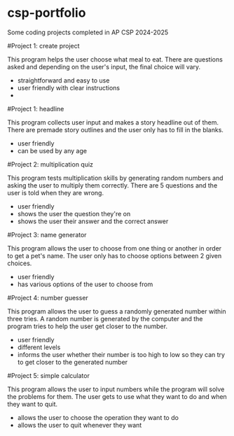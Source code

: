 # csp-portfolio
Some coding projects completed in AP CSP 2024-2025

#Project 1: create project 

This program helps the user choose what meal to eat. There are questions asked and depending on the user's input, the final choice will vary.
- straightforward and easy to use
- user friendly with clear instructions
- 
#Project 1: headline

This program collects user input and makes a story headline out of them. There are premade story outlines and the user only has to fill in the blanks.
- user friendly
- can be used by any age
  
#Project 2: multiplication quiz

This program tests multiplication skills by generating random numbers and asking the user to multiply them correctly. There are 5 questions and the user is told when they are wrong. 
- user friendly
- shows the user the question they're on
- shows the user their answer and the correct answer
  
#Project 3: name generator

This program allows the user to choose from one thing or another in order to get a pet's name. The user only has to choose options between 2 given choices. 
- user friendly
- has various options of the user to choose from
  
#Project 4: number guesser

This program allows the user to guess a randomly generated number within three tries. A random number is generated by the computer and the program tries to help the user get closer to the number.
- user friendly
- different levels
- informs the user whether their number is too high to low so they can try to get closer to the generated number
  
#Project 5: simple calculator

This program allows the user to input numbers while the program will solve the problems for them. The user gets to use what they want to do and when they want to quit. 
- allows the user to choose the operation they want to do
- allows the user to quit whenever they want
